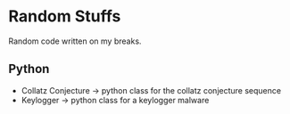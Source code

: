 # Random Stuffs
Random code written on my breaks.

## Python
- Collatz Conjecture -> python class for the collatz conjecture sequence
- Keylogger -> python class for a keylogger malware